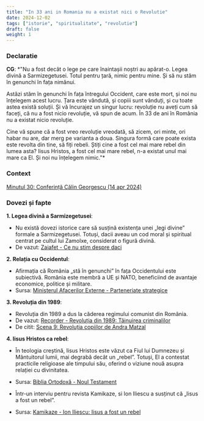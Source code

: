 ```yaml
---
title: "In 33 ani in Romania nu a existat nici o Revolutie"
date: 2024-12-02
tags: ["istorie", "spiritualitate", "revolutie"]
draft: false
weight: 1
---
```


### Declaratie  

**CG**: *"Nu a fost decât o lege pe care înaintașii noștri au apărat-o. <span class="emphasis">Legea divină a Sarmizegetusei</span>. Totul pentru țară, nimic pentru mine. Și să nu stăm în genunchi în fața nimănui.  

Astăzi stăm în genunchi în fața întregului Occident, care este mort, și noi nu înțelegem acest lucru. <span class="emphasis">Țara este vândută, și copiii sunt vânduți</span>, și cu toate astea există soluții. Și vă încurajez un singur lucru: revoluție nu aveți cum să faceți, <span class="emphasis">că nu a fost nicio revoluție, vă spun de acum. În 33 de ani în România nu a existat nicio revoluție. </span>

Cine vă spune că a fost vreo revoluție vreodată, să zicem, ori minte, ori habar nu are, dar merg pe varianta a doua.</span> Singura formă care poate exista este revolta din tine, să fiți rebeli. Știți cine a fost cel mai mare rebel din lumea asta? <span class="emphasis">Iisus Hristos</span>, a fost cel mai mare rebel, n-a existat unul mai mare ca El. Și noi nu înțelegem nimic."*  

### Context  
[Minutul 30: Conferință Călin Georgescu (14 apr 2024)](https://youtu.be/vJlAh0zz3LA?si=BWkFp47FRdhO4VuU&t=1827)  

### Dovezi și fapte  
<!--more-->

**1. Legea divină a Sarmizegetusei**:  
- Nu există dovezi istorice care să susțină existența unei „legi divine” formale a Sarmizegetusei. Totuși, dacii aveau un cod moral și spiritual centrat pe cultul lui Zamolxe, considerat o figură divină.  
- De vazut: [Zaiafet - Ce nu stim despre daci](https://www.youtube.com/watch?v=d6avCfgonEo)

**2. Relația cu Occidentul**:  
- Afirmația că România „stă în genunchi” în fața Occidentului este subiectivă. România este membră a UE și NATO, beneficiind de avantaje economice, politice și militare.  
- Sursa: [Ministerul Afacerilor Externe - Parteneriate strategice](https://www.mae.ro/)  

**3. Revoluția din 1989**:  
- Revoluția din 1989 a dus la căderea regimului comunist din România. 
- De vazut: [Recorder - Revoluția din 1989: Tăinuirea criminalilor](https://recorder.ro/revolutia-din-89-nu-s-a-incheiat-inca-33-de-ani-de-tainuire-a-criminalilor/) 
- De citit: [Scena 9: Revoluția copiilor de Andra Matzal](https://www.scena9.ro/article/revolutia-copiilor-trauma-1989)

**4. Iisus Hristos ca rebel**:  
- În teologia creștină, Iisus Hristos este văzut ca Fiul lui Dumnezeu și Mântuitorul lumii, mai degrabă decât un „rebel”. Totuși, El a contestat practicile religioase ale timpului său, oferind o viziune nouă asupra relației cu divinitatea.  
- Sursa: [Biblia Ortodoxă - Noul Testament](https://www.bibliaortodoxa.ro/)  

- Într-un interviu pentru revista Kamikaze, si Ion Iliescu a susținut că „Iisus a fost un rebel”. 
- Sursa: [Kamikaze - Ion Iliescu: Iisus a fost un rebel](https://web.archive.org/web/20100715201957/https://kamikazeonline.ro/2010/06/ion-iliescu-iisus-a-fost-un-rebel/)   


